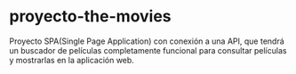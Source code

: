 # proyecto-the-movies
Proyecto SPA(Single Page Application) con conexión a una API, que tendrá un buscador de películas completamente funcional para consultar películas y mostrarlas en la aplicación web.
